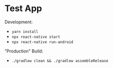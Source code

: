 # Test App


Development:

- `yarn install`
- `npx react-native start`
- `npx react-native run-android`

"Production" Build:
- `./gradlew clean && ./gradlew assembleRelease`
